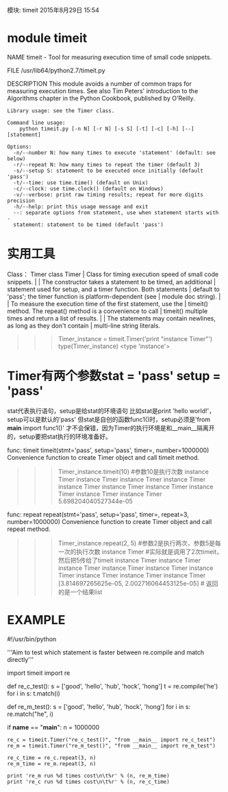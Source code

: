 模块: timeit
2015年8月29日
15:54
 
module timeit
==========================================================
NAME
    timeit - Tool for measuring execution time of small code snippets.
 
FILE
    /usr/lib64/python2.7/timeit.py
 
DESCRIPTION
    This module avoids a number of common traps for measuring execution
    times.  See also Tim Peters' introduction to the Algorithms chapter in
    the Python Cookbook, published by O'Reilly.
 
    Library usage: see the Timer class.
 
    Command line usage:
        python timeit.py [-n N] [-r N] [-s S] [-t] [-c] [-h] [--] [statement]
 
    Options:
      -n/--number N: how many times to execute 'statement' (default: see below)
      -r/--repeat N: how many times to repeat the timer (default 3)
      -s/--setup S: statement to be executed once initially (default 'pass')
      -t/--time: use time.time() (default on Unix)
      -c/--clock: use time.clock() (default on Windows)
      -v/--verbose: print raw timing results; repeat for more digits precision
      -h/--help: print this usage message and exit
      --: separate options from statement, use when statement starts with -
      statement: statement to be timed (default 'pass')
 
实用工具
=======================================================
Class： Timer
class Timer
 |  Class for timing execution speed of small code snippets.
 |
 |  The constructor takes a statement to be timed, an additional
 |  statement used for setup, and a timer function.  Both statements
 |  default to 'pass'; the timer function is platform-dependent (see
 |  module doc string).
 |
 |  To measure the execution time of the first statement, use the
 |  timeit() method.  The repeat() method is a convenience to call
 |  timeit() multiple times and return a list of results.
 |
 |  The statements may contain newlines, as long as they don't contain
 |  multi-line string literals.
 
>>> Timer_instance = timeit.Timer('print "instance Timer"')
>>> type(Timer_instance)
<type 'instance'>
 
# Timer有两个参数stat = 'pass' setup = 'pass'
stat代表执行语句，setup是给stat的环境语句
比如stat是print 'hello world!'，setup可以是默认的'pass'
但stat是自创的函数func1()时，setup必须是'from __main__ import func1()'
才不会保错，因为Timer的执行环境是和__main__隔离开的，setup要把stat执行的环境准备好。 
func: timeit
timeit(stmt='pass', setup='pass', timer=<built-in function time>, number=1000000)
    Convenience function to create Timer object and call timeit method.
 
>>> Timer_instance.timeit(10)          #参数10是执行次数
instance Timer
instance Timer
instance Timer
instance Timer
instance Timer
instance Timer
instance Timer
instance Timer
instance Timer
instance Timer
5.698204040527344e-05 
func: repeat
repeat(stmt='pass', setup='pass', timer=<built-in function time>, repeat=3, number=1000000)
    Convenience function to create Timer object and call repeat method.
 
>>> Timer_instance.repeat(2, 5)  #参数2是执行两次，参数5是每一次的执行次数
instance Timer            #实际就是调用了2次timeit，然后把5传给了timeit
instance Timer
instance Timer
instance Timer
instance Timer
instance Timer
instance Timer
instance Timer
instance Timer
instance Timer
[3.814697265625e-05, 2.002716064453125e-05]  # 返回的是一个结果list 
EXAMPLE
=====================================================
#!/usr/bin/python
 
'''Aim to test which statement is faster between re.compile and
match directly'''
 
import timeit
import re
 
 
def re_c_test():
    s = ['good', 'hello', 'hub', 'hock', 'hong']
    t = re.compile('he')
    for i in s:
        t.match(i)
 
 
def re_m_test():
    s = ['good', 'hello', 'hub', 'hock', 'hong']
    for i in s:
        re.match("he", i)
 
 
if __name__ == "__main__":
    n = 1000000
 
    re_c = timeit.Timer("re_c_test()", "from __main__ import re_c_test")
    re_m = timeit.Timer("re_m_test()", "from __main__ import re_m_test")
 
    re_c_time = re_c.repeat(3, n)
    re_m_time = re_m.repeat(3, n)
 
    print 're_m run %d times cost\n\t%r' % (n, re_m_time)
    print 're_c run %d times cost\n\t%r' % (n, re_c_time) 
